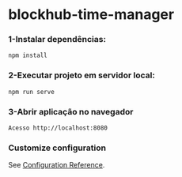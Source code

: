 # blockhub-time-manager

### 1-Instalar dependências:
```
npm install
```

### 2-Executar projeto em servidor local:
```
npm run serve
```

### 3-Abrir aplicação no navegador
```
Acesso http://localhost:8080
```

### Customize configuration
See [Configuration Reference](https://cli.vuejs.org/config/).
